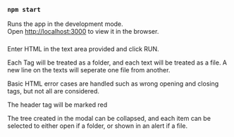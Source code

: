 ### `npm start`

Runs the app in the development mode.<br>
Open [http://localhost:3000](http://localhost:3000) to view it in the browser.

###
Enter HTML in the text area provided and click RUN.

Each Tag will be treated as a folder, and each text will be treated as a file.
A new line on the texts will seperate one file from another.

Basic HTML error cases are handled such as wrong opening and closing tags, but not all are considered.

The header tag will be marked red

The tree created in the modal can be collapsed, and each item can be selected to either open if a folder, or shown in an alert if a file. 